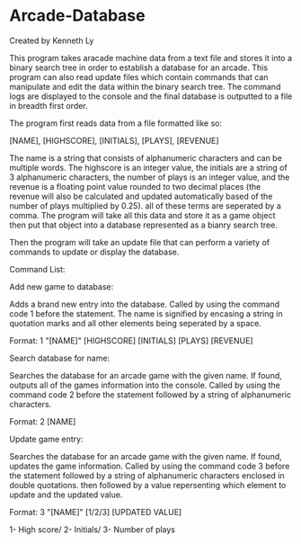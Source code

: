# Arcade-Database
Created by Kenneth Ly

This program takes aracade machine data from a text file and stores it into a binary search tree in order to 
establish a database for an arcade. This program can also read update files which contain commands that can
manipulate and edit the data within the binary search tree. The command logs are displayed to the console and the final
database is outputted to a file in breadth first order.

The program first reads data from a file formatted like so:

[NAME], [HIGHSCORE], [INITIALS], [PLAYS], [REVENUE]

The name is a string that consists of alphanumeric characters and can be multiple words. The highscore is an 
integer value, the initials are a string of 3 alphanumeric characters, the number of plays is an integer value, and 
the revenue is a floating point value rounded to two decimal places (the revenue will also be calculated and updated 
automatically based of the number of plays multiplied by 0.25). all of these terms are seperated by a comma. The program
will take all this data and store it as a game object then put that object into a database represented as a bianry search tree.

Then the program will take an update file that can perform a variety of commands to update or display the database.

Command List:

Add new game to database:

Adds a brand new entry into the database. Called by using the command code 1 before the statement.
The name is signified by encasing a string in quotation marks and all other elements being seperated by a space.

Format:
1 "[NAME]" [HIGHSCORE] [INITIALS] [PLAYS] [REVENUE]

Search database for name:

Searches the database for an arcade game with the given name. If found, outputs all of the games information into the console.
Called by using the command code 2 before the statement followed by a string of alphanumeric characters.

Format:
2 [NAME]

Update game entry:

Searches the database for an arcade game with the given name. If found, updates the game information.
Called by using the command code 3 before the statement followed by a string of alphanumeric characters enclosed in double quotations.
then followed by a value repersenting which element to update and the updated value. 

Format:
3 "[NAME]" [1/2/3] [UPDATED VALUE]

 1- High score/
 2- Initials/
 3- Number of plays

